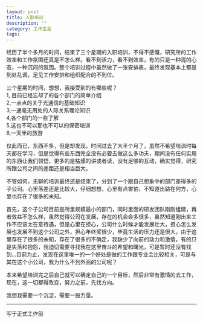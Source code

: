 ```yaml
---
layout: post
title: 入职培训
description: ""
category: 工作生涯
tags: 
---
```


经历了半个多月的时间，结束了三个星期的入职培训，不得不感慨，研究所的工作效率和工作氛围还真是不怎么样。看不到活力，看不到效率，有的只是一种混的心态，一种沉闷的氛围。整个培训过程中虽然做了一张安排表，最终发现基本上都是到处乱调，足见工作安排和组织配合的不到位。

三个星期的时间，想想，我接受到的有哪些呢？  
1, 目前已经忘却了的各个部门的简单介绍  
2,一点点的关于光通信的基础知识  
3,一通毫无用处的人际关系理论知识  
4,各个部门的一些了解  
5,这也不可以那也不可以的保密培训  
6,一天半的旅游  

仅此而已，东西不多，但是却发现，时间过去了大半个月了，虽然不希望培训时每天都在学习，但是觉得有些东西完全没有必要去做这么多功夫，期间没有任何实用的东西让我们领悟，更多的是枯燥的讲或者读，没有足够的互动，确实觉得，研究所跟公司之间的差距还是相当巨大。

不管如何，无聊的培训最终还是结束了，分到了一个跟自己想象中的部门差得多的子公司。心里落差还是比较大，仔细想想，心里有点害怕，不知道出路在何方，心里也存在了很多的未知。

首先，这个子公司目前是所里规模最小的部门，同时里面的研发团队刚刚组建，再者效益不怎么样，虽然觉得公司在发展，存在的机会会多很多，虽然知道刚出来工作不应该太在意待遇，但是心里在担心，公司什么时候才能发展壮大，担心怎么发展也发展不到这个公司之外，担心年终奖很少，毕竟生活的压力还是很大。由于这里存在了很多的未知，存在了很多的不确定，我缺少了向前的动力和激情，有的只是失落和抱怨，我迫切需要寻找我在这里奋斗的希望和曙光，可是暂时还没有找到...目前为止，发现在这里唯一的一个好处是做的工作跟专业会比较相关，可是与其在这个小公司，我为什么不到外面的公司呢？  

本来希望培训完之后自己就可以确定自己的一个目标，然后非常有激情的去工作，现在，这一切都得改变，努力之前，先找方向。

我想我需要一个沉淀，需要一股力量。

---
写于正式工作前
